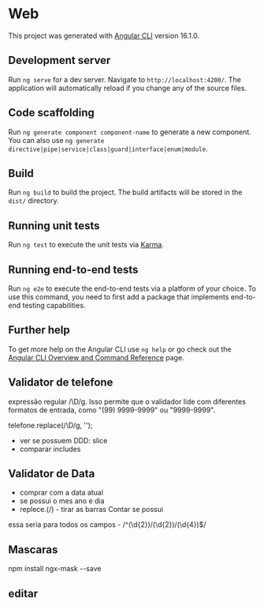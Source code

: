# Web

This project was generated with [Angular CLI](https://github.com/angular/angular-cli) version 16.1.0.

## Development server

Run `ng serve` for a dev server. Navigate to `http://localhost:4200/`. The application will automatically reload if you change any of the source files.

## Code scaffolding

Run `ng generate component component-name` to generate a new component. You can also use `ng generate directive|pipe|service|class|guard|interface|enum|module`.

## Build

Run `ng build` to build the project. The build artifacts will be stored in the `dist/` directory.

## Running unit tests

Run `ng test` to execute the unit tests via [Karma](https://karma-runner.github.io).

## Running end-to-end tests

Run `ng e2e` to execute the end-to-end tests via a platform of your choice. To use this command, you need to first add a package that implements end-to-end testing capabilities.

## Further help

To get more help on the Angular CLI use `ng help` or go check out the [Angular CLI Overview and Command Reference](https://angular.io/cli) page. 

## Validator de telefone
 expressão regular /\D/g. Isso permite que o validador lide com diferentes formatos de entrada, como "(99) 9999-9999" ou "9999-9999".

telefone.replace(/\D/g, '');

- ver se possuem DDD: slice 
- comparar includes

## Validator de Data

- comprar com a data atual 
- se possui o mes ano e dia
- replece.(\/) - tirar as barras
Contar se possui 

essa seria para todos os campos - /^(\d{2})\/(\d{2})\/(\d{4})$/

## Mascaras
npm install ngx-mask --save

## editar

